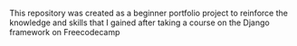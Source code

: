 This repository was created as a beginner portfolio project to reinforce the knowledge 
and skills that I gained after taking a course on the Django framework on Freecodecamp
